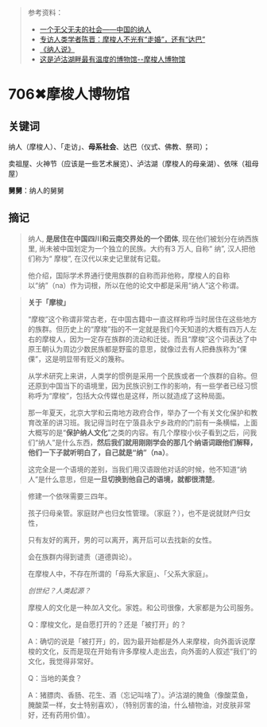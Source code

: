> 参考资料：
>
> - [一个无父无夫的社会——中国的纳人](https://mp.weixin.qq.com/s/aHVCXeOscEe-h9Pz479Opg)
> - [专访人类学者陈晋：摩梭人不光有“走婚”，还有“达巴”](https://m.thepaper.cn/newsDetail_forward_2143299)
> - [《纳人说》](https://www.bilibili.com/video/BV1MZ4y1m7wT/?spm_id_from=333.337.search-card.all.click)
> - [这是泸沽湖畔最有温度的博物馆--摩梭人博物馆](https://mp.weixin.qq.com/s/9KaLQy0sbratPPSliisWcw)

# 706✖摩梭人博物馆

## 关键词

纳人（摩梭人）、「走访」、**母系社会**、达巴（仪式、佛教、祭司）；

卖祖屋、火神节（应该是一些艺术展览）、泸沽湖（摩梭人的母亲湖）、依咪（祖母屋）

**舅舅**：纳人的舅舅



## 摘记

> 纳人, **是居住在中国四川和云南交界处的一个团体**, 现在他们被划分在纳西族里, 尚未被中国划定为一个独立的民族。大约有3 万人, 自称“ 纳”, 汉人把他们称为“ 摩梭”, 在汉代以来史记里就有记载。
>
> 他介绍，国际学术界通行使用族群的自称而非他称，摩梭人的自称以“纳”（na）作为词根，所以在他的论文中都是采用“纳人”这个称谓。

> **关于「摩梭」**
>
> “摩梭”这个称谓非常古老，在中国古籍中一直这样称呼当时居住在这些地方的族群。但历史上的“摩梭”指的不一定就是我们今天知道的大概有四万人左右的摩梭人，因为一定存在族群的流动和迁徙。而且“摩梭”这个词表达了中原王朝认为周边少数民族都是野蛮的意思，就像过去有人把彝族称为“倮倮”，这是明显带有贬义的篾称。
>
> 从学术研究上来讲，人类学的惯例是采用一个民族或者一个族群的自称。但还原到中国当下的语境里，因为民族识别工作的影响，有一些学者已经习惯称呼为“摩梭”，包括大众传媒也是这样，所以就造成了这种局面。
>
> 那一年夏天，北京大学和云南地方政府合作，举办了一个有关文化保护和教育改革的讲习班。我记得当时在宁蒗县永宁乡政府的门前有一条横幅，上面大概写的是“**保护纳人文化**”之类的内容。有几个摩梭小伙子看到之后，问我们“纳人”是什么东西，**然后我们就用刚刚学会的那几个纳语词跟他们解释，他们一下子就听明白了，自己就是“纳”（na）**。
>
> 这完全是一个语境的差别，当我们用汉语跟他对话的时候，他不知道“纳人”是什么意思，但是**一旦切换到他自己的语境，就都很清楚**。

> 修建一个依咪需要三四年。
>
> 孩子归母亲管。家庭财产也归女性管理。（家庭？），也不是说就财产归女性，
>
> 只有友好的离开，男的可以离开，离开后可以去找新的女性。
>
> 会在族群内得到谴责（道德舆论）。
>
> 在摩梭人中，不存在所谓的「母系大家庭」、「父系大家庭」。
>
> *创世纪？人类起源？*
>
> 摩梭人的文化是一种*加入*文化。家姓。和公司很像，大家都是为公司服务。
>
> Q：摩梭文化，是自愿打开的？还是「被打开」的？
>
> A：确切的说是「被打开」的，因为最开始都是外人来摩梭，向外面诉说摩梭的文化，反而是现在开始有许多摩梭人走出去，向外面的人叙述“我们”的文化，我觉得非常好。
>
> Q：当地的美食？
>
> A：猪膘肉、香肠、花生、酒（忘记叫啥了）。泸沽湖的腌鱼（像酸菜鱼，腌酸菜一样，女士特别喜欢），（特别厉害的油，什么植物油，对皮肤非常好，还有药用价值）。

